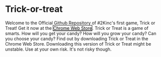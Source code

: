# Trick-or-treat

Welcome to the Official Github Repository of #2Kinc's first game, Trick or Treat! Get it now at the <a href="https://chrome.google.com/webstore/detail/trick-or-treat/migjjgahlnpolhmacicegfjdpbbnhngc" style="border:black 1px solid;text-decorations:none;color:black;">Chrome Web Store</a>. Trick or Treat is a game of smarts. How will you get your candy? How will you grow your candy? Can you choose your candy? Find out by downloading Trick or Treat in the Chrome Web Store. Downloading this version of Trick or Treat might be unstable. Use at your own risk. It's not risky though.

